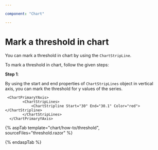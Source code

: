 ```yaml
---

component: "Chart"

---
```


<!-- markdownlint-disable MD036 -->

# Mark a threshold in chart

You can mark a threshold in chart by using the `ChartStripLine`.

To mark a threshold in chart, follow the given steps:

**Step 1**:

By using the start and end properties of `ChartStripLines` object in vertical axis, you can mark the threshold
for y values of the series.

```razor
 <ChartPrimaryYAxis>
        <ChartStripLines>
            <ChartStripline Start="30" End="30.1" Color="red"></ChartStripline>
        </ChartStripLines>
  </ChartPrimaryYAxis>

  ```

{% aspTab template="chart/how-to/threshold", sourceFiles="threshold.razor" %}

{% endaspTab %}
